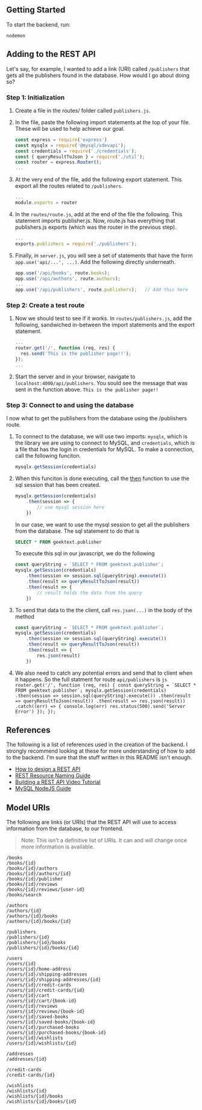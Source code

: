 ## Getting Started

To start the backend, run:

```
nodemon
```


## Adding to the REST API
Let's say, for example, I wanted to add a link (URI) called `/publishers` that gets all the publishers found in the
database. How would I go about doing so?

### Step 1: Initialization
1. Create a file in the routes/ folder called `publishers.js`. 

2. In the file, paste the following import statements at the top of your file. 
These will be used to help achieve our goal.
    ```js
    const express = require('express')
    const mysqlx = require('@mysql/xdevapi');
    const credentials = require('./credentials');
    const { queryResultToJson } = require('./util');
    const router = express.Router();
    ...
    ```

3. At the very end of the file, add the following export statement. 
This export all the routes related to `/publishers`.
    ```js
    ...
    module.exports = router
    ```
    
4. In the `routes/route.js`, add at the end of the file the following. 
This statement imports publisher.js. Now, route.js has everything that 
publishers.js exports (which was the router in the previous step).
    ```js
    ...
    exports.publishers = require('./publishers');
    ```

5. Finally, in `server.js`, you will see a set of statements that have the form `app.use('api/...', ...)`.
Add the following directly underneath.
    ```js
    app.use('/api/books', route.books);
    app.use('/api/authors', route.authors);
    ...
    app.use('/api/publishers', route.publishers);   // Add this here
    ```

### Step 2: Create a test route
1. Now we should test to see if it works. In `routes/publishers.js`, add the following,
sandwiched in-between the import statements and the export statement.
    ```js
    ...
    router.get('/', function (req, res) {
      res.send('This is the publisher page!!');
    });
    ...
    ```

2. Start the server and in your browser, navigate to `localhost:4000/api/publishers`. You sould see the
message that was sent in the function above. `This is the publisher page!!`

### Step 3: Connect to and using the database
I now what to get the publishers from the database using the /publishers route.

1. To connect to the database, we will use two imports: `mysqlx`, which is the library
we are using to connect to MySQL, and `credentials`, which is a file that has the login in
credentials for MySQL. To make a connection, call the following funciton.
    ```js
    mysqlx.getSession(credentials)
    ```
2. When this funciton is done executing, call the [then](https://developer.mozilla.org/en-US/docs/Web/JavaScript/Reference/Global_Objects/Promise/then)
function to use the sql session that has been created.
    ```js
    mysqlx.getSession(credentials)
        .then(session => {
            // use mysql session here
        })
    ```
    In our case, we want to use the mysql session to get all the publishers from the database. The sql statement to do that is
    ```sql
    SELECT * FROM geektext.publisher
    ```
    To execute this sql in our javascript, we do the following
    ```js
    const queryString = `SELECT * FROM geektext.publisher`;
    mysqlx.getSession(credentials)
        .then(session => session.sql(queryString).execute())
        .then(result => queryResultToJson(result))
        .then(result => {
            // result holds the data from the query
        })
    ```
    
3. To send that data to the the client, call `res.json(...)` in the body of the method
    ```js
    const queryString = `SELECT * FROM geektext.publisher`;
    mysqlx.getSession(credentials)
        .then(session => session.sql(queryString).execute())
        .then(result => queryResultToJson(result))
        .then(result => {
            res.json(result)
        })
    ```

4. We also need to catch any potential errors and send that to client when it happens. So the
full statment for route `api/publishers` is 
        ```js
        router.get('/', function (req, res) {
          const queryString = `SELECT * FROM geektext.publisher`;
          mysqlx.getSession(credentials)
            .then(session => session.sql(queryString).execute())
            .then(result => queryResultToJson(result))
            .then(result => res.json(result))
            .catch((err) => {
              console.log(err)
              res.status(500).send('Server Error')
            });
        });
        ```

## References
The following is a list of references used in the creation of the backend. 
I strongly recommend looking at these for more understanding of how to add to the backend. 
I'm sure that the stuff written in this README isn't enough. 
* [How to design a REST API](https://restfulapi.net/rest-api-design-tutorial-with-example/)
* [REST Resource Naming Guide](https://restfulapi.net/resource-naming/)
* [Building a REST API Video Tutorial](https://www.youtube.com/watch?v=pKd0Rpw7O48)   
* [MySQL NodeJS Guide](https://dev.mysql.com/doc/x-devapi-userguide/en/)

## Model URIs
The following are links (or URIs) that the REST API will use to access 
information from the database, to our frontend. 
> Note: This isn't a definitive list of URIs. It can and will change once
more information is available.

```
/books
/books/{id}
/books/{id}/authors
/books/{id}/authors/{id}
/books/{id}/publisher
/books/{id}/reviews
/books/{id}/reviews/{user-id}
/books/search

/authors
/authors/{id}
/authors/{id}/books
/authors/{id}/books/{id}

/publishers
/publishers/{id}
/publishers/{id}/books
/publishers/{id}/books/{id}

/users
/users/{id}
/users/{id}/home-address
/users/{id}/shipping-addresses
/users/{id}/shipping-addresses/{id}
/users/{id}/credit-cards
/users/{id}/credit-cards/{id}
/users/{id}/cart
/users/{id}/cart/{book-id}
/users/{id}/reviews
/users/{id}/reviews/{book-id}
/users/{id}/saved-books
/users/{id}/saved-books/{book-id}
/users/{id}/purchased-books
/users/{id}/purchased-books/{book-id}
/users/{id}/wishlists
/users/{id}/wishlists/{id}

/addresses
/addresses/{id}

/credit-cards
/credit-cards/{id}

/wishlists
/wishlists/{id}
/wishlists/{id}/books
/wishlists/{id}/books/{id}
```

